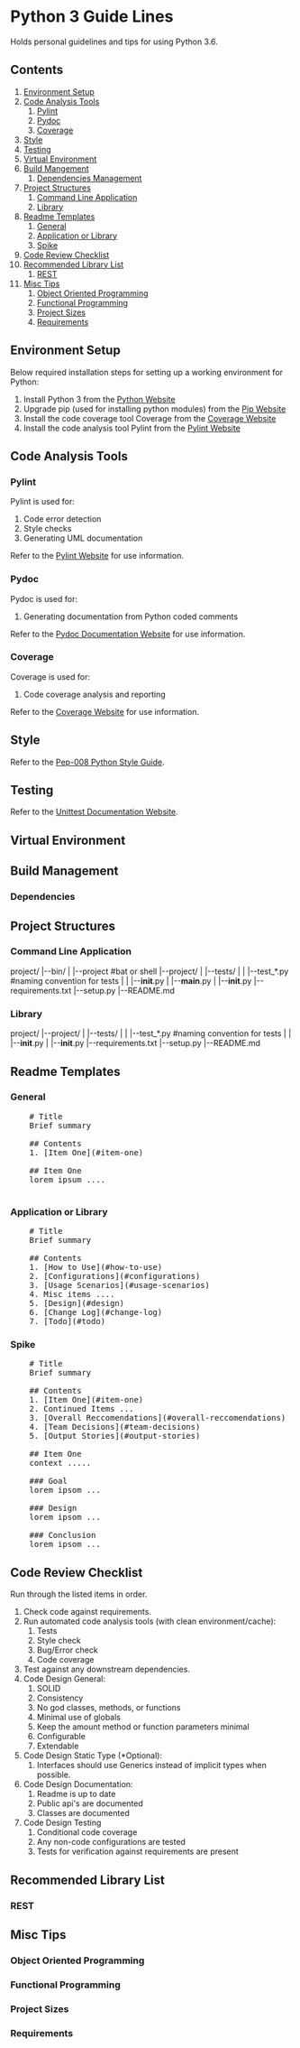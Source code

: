 # Python 3 Guide Lines
Holds personal guidelines and tips for using Python 3.6.

## Contents
1. [Environment Setup](#environment-setup)
2. [Code Analysis Tools](#code-analysis-tools)
    1. [Pylint](#pylint)
    2. [Pydoc](#pydoc)
    3. [Coverage](#coverage)
3. [Style](#style)
4. [Testing](#testing)
5. [Virtual Environment](#virtual-environment)
6. [Build Mangement](#build-management)
    1. [Dependencies Management](#dependencies)
7. [Project Structures](#project-structures)
    1. [Command Line Application](#command-line-application)
    2. [Library](#library)
8. [Readme Templates](#readme-templates)
    1. [General](#general)
    2. [Application or Library](#application-or-library) 
    3. [Spike](#spike)
9. [Code Review Checklist](#code-review-checklist)
10. [Recommended Library List](#recommended-library-list)
    1. [REST](#rest)
11. [Misc Tips](#Misc-tips)
    1. [Object Oriented Programming](#object-oriented-programming) 
    2. [Functional Programming](#functional-programming)
    3. [Project Sizes](#project-sizes)
    4. [Requirements](#requirements)

## Environment Setup
Below required installation steps for setting up a working environment for 
Python:
1. Install Python 3 from the [Python Website](https://www.python.org/) 
2. Upgrade pip (used for installing python modules) from the 
   [Pip Website](https://pip.pypa.io/en/stable/installing/#upgrading-pip) 
3. Install the code coverage tool Coverage from the 
   [Coverage Website](https://coverage.readthedocs.io/en/coverage-4.4.1/install.html)
4. Install the code analysis tool Pylint from the 
   [Pylint Website](https://www.pylint.org/#install)

## Code Analysis Tools

### Pylint
Pylint is used for:
1. Code error detection 
2. Style checks
3. Generating UML documentation

Refer to the [Pylint Website](https://www.pylint.org/) for use information.

### Pydoc
Pydoc is used for:
1. Generating documentation from Python coded comments

Refer to the [Pydoc Documentation Website](https://docs.python.org/3.6/library/pydoc.html) 
for use information.

### Coverage
Coverage is used for:
1. Code coverage analysis and reporting

Refer to the [Coverage Website](https://coverage.readthedocs.io/en/coverage-4.4.1/) 
for use information.

## Style
Refer to the [Pep-008 Python Style Guide](https://www.python.org/dev/peps/pep-0008/). 

## Testing
Refer to the [Unittest Documentation Website](https://docs.python.org/3.6/library/unittest.html).

## Virtual Environment

## Build Management

### Dependencies

## Project Structures

### Command Line Application
project/
|--bin/
|   |--project #bat or shell
|--project/
|   |--tests/
|   |   |--test_*.py #naming convention for tests
|   |   |--__init__.py
|   |--__main__.py
|   |--__init__.py
|--requirements.txt
|--setup.py
|--README.md

### Library
project/
|--project/
|   |--tests/
|   |   |--test_*.py #naming convention for tests
|   |   |--__init__.py
|   |--__init__.py
|--requirements.txt
|--setup.py
|--README.md

## Readme Templates

### General
<pre>
    # Title
    Brief summary

    ## Contents
    1. [Item One](#item-one)

    ## Item One
    lorem ipsum ....

</pre>

### Application or Library
<pre>
    # Title
    Brief summary

    ## Contents
    1. [How to Use](#how-to-use)
    2. [Configurations](#configurations)
    3. [Usage Scenarios](#usage-scenarios)
    4. Misc items ....
    5. [Design](#design)
    6. [Change Log](#change-log)
    7. [Todo](#todo)
</pre>

### Spike
<pre>
    # Title
    Brief summary
    
    ## Contents
    1. [Item One](#item-one)
    2. Continued Items ...
    3. [Overall Reccomendations](#overall-reccomendations)
    4. [Team Decisions](#team-decisions)
    5. [Output Stories](#output-stories)

    ## Item One
    context .....

    ### Goal
    lorem ipsom ...

    ### Design
    lorem ipsom ...

    ### Conclusion
    lorem ipsom ...
</pre>

## Code Review Checklist
Run through the listed items in order.

1. Check code against requirements.
2. Run automated code analysis tools (with clean environment/cache):
    1. Tests 
    2. Style check
    3. Bug/Error check
    4. Code coverage
3. Test against any downstream dependencies.
4. Code Design General:
    1. SOLID
    2. Consistency
    3. No god classes, methods, or functions
    4. Minimal use of globals
    5. Keep the amount method or function parameters minimal
    6. Configurable
    7. Extendable
5. Code Design Static Type (*Optional):
    1. Interfaces should use Generics instead of implicit types when possible.
6. Code Design Documentation:
    1. Readme is up to date
    2. Public api's are documented
    3. Classes are documented
7. Code Design Testing
    1. Conditional code coverage
    2. Any non-code configurations are tested
    3. Tests for verification against requirements are present

## Recommended Library List

### REST

## Misc Tips

### Object Oriented Programming

### Functional Programming

### Project Sizes

### Requirements

